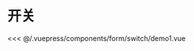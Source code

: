 # 开关

<common-democode title="基础用法">
  <form-switch-demo1></form-switch-demo1>
  <highlight-code slot="codeText" lang="vue">
<<< @/.vuepress/components/form/switch/demo1.vue
  </highlight-code>
</common-democode>

<form-switch-attr-desc></form-switch-attr-desc>
